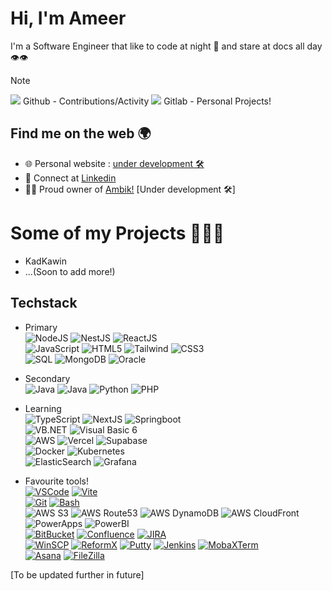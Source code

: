 # Hi, I'm Ameer 
I'm a Software Engineer that like to code at night 🦉 and stare at docs all day 👁️👁️

> [!Note]
> ![](https://img.shields.io/badge/-Github-000?&logo=github) Github - Contributions/Activity
> ![](https://img.shields.io/badge/-Gitlab-000?&logo=gitlab) Gitlab - Personal Projects!

## Find me on the web 🌍
- 🌐 Personal website : [under development 🛠️](https://ambik.link/ameersorne)
- 📑 Connect at [Linkedin](https://www.linkedin.com/in/ameersorne)
- 👨‍💻 Proud owner of [Ambik!](https://ambik.link/) [Under development 🛠️]

# Some of my Projects 👨‍💻✨
- KadKawin
- ...(Soon to add more!)

## Techstack
- Primary  
![NodeJS](https://img.shields.io/badge/-Node.js-000?&logo=node.js)
![NestJS](https://img.shields.io/badge/-Nest.js-000?&logo=nestjs&logoColor=red)
![ReactJS](https://img.shields.io/badge/-React-000?&logo=React)  
![JavaScript](https://img.shields.io/badge/-JavaScript-000?&logo=JavaScript)
![HTML5](https://img.shields.io/badge/-HTML5-000?&logo=HTML5)
![Tailwind](https://img.shields.io/badge/tailwindcss-0F172A?&logo=tailwindcss)
![CSS3](https://img.shields.io/badge/-CSS3-000?&logo=CSS3)  
![SQL](https://img.shields.io/badge/-SQL-000?&logo=MySQL)
![MongoDB](https://img.shields.io/badge/-MongoDB-13aa52?&logo=mongodb&logoColor=white)
![Oracle](https://img.shields.io/badge/-Oracle-000?&logo=Oracle)

- Secondary  
![Java](https://img.shields.io/badge/Java-11-red?logo=java)
![Java](https://img.shields.io/badge/Java-17-red?logo=java)
![Python](https://img.shields.io/badge/-Python-000?&logo=Python)
![PHP](https://img.shields.io/badge/-PHP-000?&logo=PHP)

- Learning  
![TypeScript](https://img.shields.io/badge/-TypeScript-000?&logo=TypeScript)
![NextJS](https://img.shields.io/badge/-NextJS-000?&logo=Next.JS)
![Springboot](https://img.shields.io/badge/-Springboot-000?&logo=Springboot)   
![VB.NET](https://img.shields.io/badge/VB.NET-blue?logo=visual-studio)
![Visual Basic 6](https://img.shields.io/badge/Visual%20Basic%206-orange?logo=microsoft)  
![AWS](https://img.shields.io/badge/-AWS-000?&logo=Amazon-AWS&logoColor=F90)
![Vercel](https://img.shields.io/badge/-Vercel-000?&logo=Vercel)
![Supabase](https://img.shields.io/badge/-Supabase-000?&logo=Supabase)  
![Docker](https://img.shields.io/badge/-Docker-000?&logo=Docker)
![Kubernetes](https://img.shields.io/badge/-Kubernetes-000?&logo=Kubernetes)  
![ElasticSearch](https://img.shields.io/badge/-ElasticSearch-000?&logo=ElasticSearch)
![Grafana](https://img.shields.io/badge/-Grafana-000?&logo=Grafana)

- Favourite tools!  
[![VSCode](https://img.shields.io/badge/Visual%20Studio%20Code-blue?logo=visual-studio-code)](https://code.visualstudio.com/)
[![Vite](https://img.shields.io/badge/Vite-yellow?logo=vite)](https://vitejs.dev/)    
[![Git](https://img.shields.io/badge/Git-blue?logo=git)](https://git-scm.com/)
[![Bash](https://img.shields.io/badge/Bash-green?logo=gnu-bash)](https://www.gnu.org/software/bash/)  
![AWS S3](https://img.shields.io/badge/AWS%20S3-orange?logo=amazon-s3)
![AWS Route53](https://img.shields.io/badge/AWS%20Route53-orange?logo=amazon-route53)
![AWS DynamoDB](https://img.shields.io/badge/AWS%20DynamoDB-orange?logo=amazon-dynamodb)
![AWS CloudFront](https://img.shields.io/badge/AWS%20CloudFront-orange?logo=amazon-cloudfront)
![PowerApps](https://img.shields.io/badge/PowerApps-blue?logo=microsoft-powerpoint)
![PowerBI](https://img.shields.io/badge/PowerBI-yellow?logo=microsoft-powerpoint)  
[![BitBucket](https://img.shields.io/badge/BitBucket-blue?logo=bitbucket)](https://bitbucket.org/)
[![Confluence](https://img.shields.io/badge/Confluence-blue?logo=confluence)](https://www.atlassian.com/software/confluence)
[![JIRA](https://img.shields.io/badge/JIRA-blue?logo=jira)](https://www.atlassian.com/software/jira)  
[![WinSCP](https://img.shields.io/badge/WinSCP-green?logo=winscp)](https://winscp.net/)
[![ReformX](https://img.shields.io/badge/ReformX-red?logo=reformx)](https://www.reformx.com/)
[![Putty](https://img.shields.io/badge/Putty-yellow?logo=putty)](https://www.putty.org/)
[![Jenkins](https://img.shields.io/badge/Jenkins-red?logo=jenkins)](https://www.jenkins.io/)
[![MobaXTerm](https://img.shields.io/badge/MobaXTerm-yellow?logo=mobaxterm)](https://mobaxterm.mobatek.net/)  
[![Asana](https://img.shields.io/badge/Asana-blue?logo=asana)](https://asana.com/)
[![FileZilla](https://img.shields.io/badge/FileZilla-green?logo=filezilla)](https://filezilla-project.org/)


[To be updated further in future]
